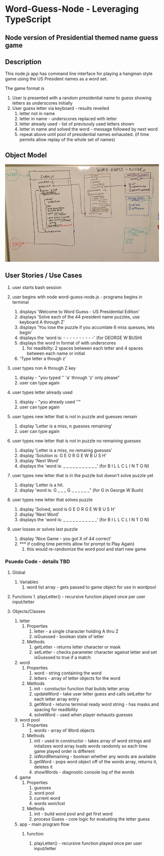 
# Word-Guess-Node - Leveraging TypeScript

## Node version of Presidential themed name guess game

## Description

This node.js app has command line interface for playing a hangman style game using the US President names as a word set.

The game format is 

1.  User is presented with a random presidential name to guess showing letters as underscores initially
2.  User guess letter via keyboard - results reveiled
    1. letter not in name
    2. letter in name - underscores replaced with letter
    3. letter already used - list of previsouly used letters shown
    4. letter in name and solved the word - message followed by next word
    5. repeat above until pool of presidential names exhausted.  (if time permits allow replay of the whole set of names)

## Object Model

![object-model](assets/images/object-model.jpg)

## User Stories / Use Cases

1.  user starts bash session

2.  user begins with node word-guess-node.js - programs begins in terminal
    1. displays 'Welcome to Word Guess - US Presidential Edition'
    2. displays 'Solve each of the 44 president name puzzles, use keyboard A through Z'
    3. displays 'You lose the puzzle if you accumlate 6 miss quesses, lets begin'
    4. displays the 'word is:   - - - - -    -    - - - -'  (for GEORGE W BUSH)
    5. displays the word in format of with underscores
        1. for readibilty:  2 spaces between each letter and 4 spaces between each name or initial
    6. 'Type letter a though z'

3.  user types non A through Z key
    1. display - "you typed '<key>' 'a' through 'z' only please"
    2. user can type again
  
4.  user types letter already used
    1. display - "you already used '<key>'"
    2. user can type again

5.  user types new letter that is not in puzzle and guesses remain
    1.  display 'Letter <key> is a miss, n guesses remaining'
    2.  user can type again

6.  user types new letter that is not in puzzle no remaining guesses
    1.  display 'Letter <key> is a miss, no remainig guesses'
    2.  display 'Solution is: G E O R G E    W    B U S H'
    3.  display 'Next Word'
    4.  displays the 'word is:   _ _ _ _    _ _ _ _ _ _ _'  (for B I L L    C L I N T O N)

7.  user types new letter that is in the puzzle but doesn't solve puzzle yet
    1.  display 'Letter <key> is a hit.
    2.  display 'word is:  G _ _ _ G _    _    _ _ _ _"  (for G in George W Bush)

8.  user types new letter that solves puzzle
    1.  display 'Solved, word is G E O R G E    W    B U S H'
    2.  display 'Next Word'
    4.  displays the 'word is:   _ _ _ _    _ _ _ _ _ _ _'  (for B I L L    C L I N T O N)

9.  user losses or solves last puzzle
    1. display 'Nice Game - you got X of 44 correct'
    2. *** if coding time permits allow for prompt to Play Again)
        1. this would re-randomize the word pool and start new game

      

### Psuedo Code - details TBD

1. Global
    1. Variables
       1. word list array - gets passed to game object for use in wordpool
2. Functions
       1. playLetter()  - recursive function played once per user input/letter
  
2. Objects/Classes
    1. letter
        1. Properties
            1. letter - a single character holding A thru Z
            2. isGuessed  - boolean state of letter
        2. Methods
            1. getLetter - returns letter character or mask
            2. setLetter - checks parameter character against letter and set isGuessed to
            true if a match
    2. word
        1. Properties
            1. word - string containing the word
            2. letters - array of letter objects for the word
        2. Methods
            1. init - constuctor function that builds letter array
            2. updateWord - take user letter guess and calls setLetter for each letter array entry 
            3. getWord - returns terminal ready word string - has masks and spacing for readibility
            4. solveWord - used when player exhausts guesses
    3. word pool
        1. Properties
            1. words - array of Word objects
        2. Methods
            1. init - used in constructor - takes array of word strings and intializes word array 
               loads words randomly so each time game played order is different
            2. isWordRemaining - boolean whether any words are available
            3. getWord - pops word object off of the words array, returns it, deletes it 
            4. showWords - diagnostic console log of the words
    4. game
        1. Properties
            1. guesses
            2. word pool
            3. current word
            4. words won/lost
        2. Methods
            1. init - build word pool and get first word
            2. process Guess - core logic for evaluating the letter guess
    3. app  - main program flow
        1. function
          
            1. playLetter()  - recursive function played once per user input/letter
            
            

#
